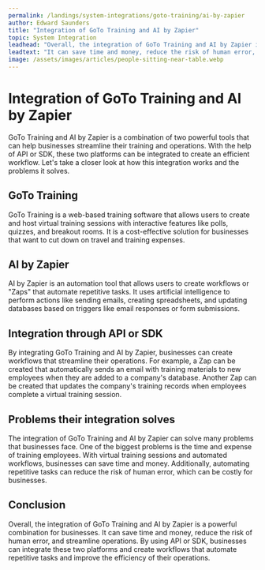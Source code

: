 ```yaml
---
permalink: /landings/system-integrations/goto-training/ai-by-zapier
author: Edward Saunders
title: "Integration of GoTo Training and AI by Zapier"
topic: System Integration
leadhead: "Overall, the integration of GoTo Training and AI by Zapier is a powerful combination for businesses"
leadtext: "It can save time and money, reduce the risk of human error, and streamline operations. By using API or SDK, businesses can integrate these two platforms and create workflows that automate repetitive tasks and improve the efficiency of their operations."
image: /assets/images/articles/people-sitting-near-table.webp
---
```

<div class="arttext">	<h1>Integration of GoTo Training and AI by Zapier</h1>
	<p>GoTo Training and AI by Zapier is a combination of two powerful tools that can help businesses streamline their training and operations. With the help of API or SDK, these two platforms can be integrated to create an efficient workflow. Let's take a closer look at how this integration works and the problems it solves.</p>
	<h2>GoTo Training</h2>
	<p>GoTo Training is a web-based training software that allows users to create and host virtual training sessions with interactive features like polls, quizzes, and breakout rooms. It is a cost-effective solution for businesses that want to cut down on travel and training expenses.</p>
	<h2>AI by Zapier</h2>
	<p>AI by Zapier is an automation tool that allows users to create workflows or "Zaps" that automate repetitive tasks. It uses artificial intelligence to perform actions like sending emails, creating spreadsheets, and updating databases based on triggers like email responses or form submissions.</p>
	<h2>Integration through API or SDK</h2>
	<p>By integrating GoTo Training and AI by Zapier, businesses can create workflows that streamline their operations. For example, a Zap can be created that automatically sends an email with training materials to new employees when they are added to a company's database. Another Zap can be created that updates the company's training records when employees complete a virtual training session.</p>
	<h2>Problems their integration solves</h2>
	<p>The integration of GoTo Training and AI by Zapier can solve many problems that businesses face. One of the biggest problems is the time and expense of training employees. With virtual training sessions and automated workflows, businesses can save time and money. Additionally, automating repetitive tasks can reduce the risk of human error, which can be costly for businesses.</p>
	<h2>Conclusion</h2>
	<p>Overall, the integration of GoTo Training and AI by Zapier is a powerful combination for businesses. It can save time and money, reduce the risk of human error, and streamline operations. By using API or SDK, businesses can integrate these two platforms and create workflows that automate repetitive tasks and improve the efficiency of their operations.</p>
</div>